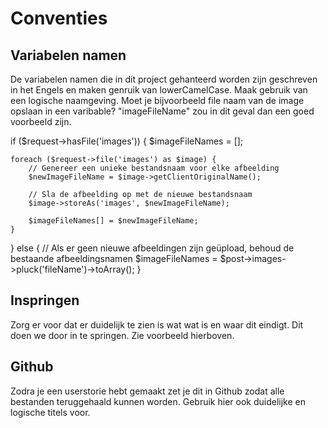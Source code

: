 # Conventies

## Variabelen namen
De variabelen namen die in dit project gehanteerd worden zijn geschreven in het Engels en maken genruik van lowerCamelCase. Maak gebruik van een logische naamgeving. Moet je bijvoorbeeld file naam van de image opslaan in een varibable? "imageFileName" zou in dit geval dan een goed voorbeeld zijn. 

if ($request->hasFile('images')) {
    $imageFileNames = [];

    foreach ($request->file('images') as $image) {
        // Genereer een unieke bestandsnaam voor elke afbeelding
        $newImageFileName = $image->getClientOriginalName();

        // Sla de afbeelding op met de nieuwe bestandsnaam
        $image->storeAs('images', $newImageFileName);

        $imageFileNames[] = $newImageFileName;
    }
} else {
    // Als er geen nieuwe afbeeldingen zijn geüpload, behoud de bestaande afbeeldingsnamen
    $imageFileNames = $post->images->pluck('fileName')->toArray();
}

## Inspringen
Zorg er voor dat er duidelijk te zien is wat wat is en waar dit eindigt. Dit doen we door in te springen. Zie voorbeeld hierboven.

## Github
Zodra je een userstorie hebt gemaakt zet je dit in Github zodat alle bestanden teruggehaald kunnen worden. Gebruik hier ook duidelijke en logische titels voor.


